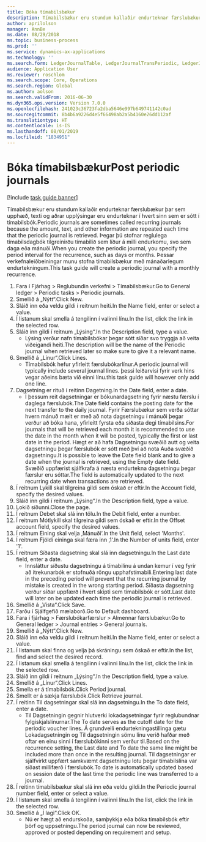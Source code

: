 ```yaml
---
title: Bóka tímabilsbækur
description: Tímabilsbækur eru stundum kallaðir endurteknar færslubækur þar sem upphæð, texti og aðrar upplýsingar eru endurteknar í hvert sinn sem er sótt í tímabilsbók.
author: aprilolson
manager: AnnBe
ms.date: 08/29/2018
ms.topic: business-process
ms.prod: ''
ms.service: dynamics-ax-applications
ms.technology: ''
ms.search.form: LedgerJournalTable, LedgerJournalTransPeriodic, LedgerJournalTransDaily
audience: Application User
ms.reviewer: roschlom
ms.search.scope: Core, Operations
ms.search.region: Global
ms.author: aolson
ms.search.validFrom: 2016-06-30
ms.dyn365.ops.version: Version 7.0.0
ms.openlocfilehash: 241023c36723fa2dba5646e997b649741142c0ad
ms.sourcegitcommit: 8b4b6a9226d4e5f66498ab2a5b4160e26dd112af
ms.translationtype: HT
ms.contentlocale: is-IS
ms.lasthandoff: 08/01/2019
ms.locfileid: "1834951"
---
```

# <a name="post-periodic-journals"></a><span data-ttu-id="803bf-103">Bóka tímabilsbækur</span><span class="sxs-lookup"><span data-stu-id="803bf-103">Post periodic journals</span></span>

[!include [task guide banner](../../includes/task-guide-banner.md)]

<span data-ttu-id="803bf-104">Tímabilsbækur eru stundum kallaðir endurteknar færslubækur þar sem upphæð, texti og aðrar upplýsingar eru endurteknar í hvert sinn sem er sótt í tímabilsbók.</span><span class="sxs-lookup"><span data-stu-id="803bf-104">Periodic journals are sometimes called recurring journals because the amount, text, and other information are repeated each time that the periodic journal is retrieved.</span></span> <span data-ttu-id="803bf-105">Þegar þú stofnar reglulega tímabilsdagbók tilgreinirðu tímabilið sem líður á milli endurkomu, svo sem daga eða mánuði.</span><span class="sxs-lookup"><span data-stu-id="803bf-105">When you create the periodic journal, you specify the period interval for the recurrence, such as days or months.</span></span> <span data-ttu-id="803bf-106">Þessar verkefnaleiðbeiningar munu stofna tímabilsbækur með mánaðarlegum endurtekningum.</span><span class="sxs-lookup"><span data-stu-id="803bf-106">This task guide will create a periodic journal with a monthly recurrence.</span></span>



1. <span data-ttu-id="803bf-107">Fara í Fjárhag > Reglubundin verkefni > Tímabilsbækur.</span><span class="sxs-lookup"><span data-stu-id="803bf-107">Go to General ledger > Periodic tasks > Periodic journals.</span></span>
2. <span data-ttu-id="803bf-108">Smellið á „Nýtt“.</span><span class="sxs-lookup"><span data-stu-id="803bf-108">Click New.</span></span>
3. <span data-ttu-id="803bf-109">Sláið inn eða veldu gildi í reitnum heiti.</span><span class="sxs-lookup"><span data-stu-id="803bf-109">In the Name field, enter or select a value.</span></span>
4. <span data-ttu-id="803bf-110">Í listanum skal smella á tengilinn í valinni línu.</span><span class="sxs-lookup"><span data-stu-id="803bf-110">In the list, click the link in the selected row.</span></span>
5. <span data-ttu-id="803bf-111">Sláið inn gildi í reitnum „Lýsing“.</span><span class="sxs-lookup"><span data-stu-id="803bf-111">In the Description field, type a value.</span></span>
    * <span data-ttu-id="803bf-112">Lýsing verður nafn tímabilsbókar þegar sótt síðar svo tryggja að veita viðeigandi heiti.</span><span class="sxs-lookup"><span data-stu-id="803bf-112">The description will be the name of the Periodic journal when retrieved later so make sure to give it a relevant name.</span></span>  
6. <span data-ttu-id="803bf-113">Smellið á „Línur“.</span><span class="sxs-lookup"><span data-stu-id="803bf-113">Click Lines.</span></span>
    * <span data-ttu-id="803bf-114">Tímabilsbók hefur yfirleitt færslubókarlínur.</span><span class="sxs-lookup"><span data-stu-id="803bf-114">A periodic journal will typically include several journal lines.</span></span> <span data-ttu-id="803bf-115">þessi leiðarvísi fyrir verk hins vegar aðeins bæta við einni línu.</span><span class="sxs-lookup"><span data-stu-id="803bf-115">this task guide will however only add one line.</span></span>  
7. <span data-ttu-id="803bf-116">Dagsetning er rituð í reitinn Dagetning.</span><span class="sxs-lookup"><span data-stu-id="803bf-116">In the Date field, enter a date.</span></span>
    * <span data-ttu-id="803bf-117">Í þessum reit dagsetningar er bókunardagsetning fyrir næstu færslu í daglega færslubók.</span><span class="sxs-lookup"><span data-stu-id="803bf-117">The Date field contains the posting date for the next transfer to the daily journal.</span></span> <span data-ttu-id="803bf-118">Fyrir Færslubækur sem verða sóttar hvern mánuð mælt er með að nota dagsetningu í mánuði þegar verður að bóka hana, yfirleitt fyrsta eða síðasta degi tímabilsins.</span><span class="sxs-lookup"><span data-stu-id="803bf-118">For journals that will be retrieved each month it is recommended to use the date in the month when it will be posted, typically the first or last date in the period.</span></span> <span data-ttu-id="803bf-119">Hægt er að hafa Dagsetningu svæðið autt og veita dagsetningu þegar færslubók er sótt með því að nota Auða svæðið dagsetningu.</span><span class="sxs-lookup"><span data-stu-id="803bf-119">It is possible to leave the Date field blank and to give a date when the journal is retrieved, using the Empty date field.</span></span>    <span data-ttu-id="803bf-120">Svæðið uppfærist sjálfkrafa á næsta endurtekna dagsetningu þegar færslur eru sóttar.</span><span class="sxs-lookup"><span data-stu-id="803bf-120">The field is automatically updated to the next recurring date when transactions are retrieved.</span></span>  
8. <span data-ttu-id="803bf-121">Í reitnum Lykill skal tilgreina gildi sem óskað er eftir.</span><span class="sxs-lookup"><span data-stu-id="803bf-121">In the Account field, specify the desired values.</span></span>
9. <span data-ttu-id="803bf-122">Sláið inn gildi í reitnum „Lýsing“.</span><span class="sxs-lookup"><span data-stu-id="803bf-122">In the Description field, type a value.</span></span>
10. <span data-ttu-id="803bf-123">Lokið síðunni.</span><span class="sxs-lookup"><span data-stu-id="803bf-123">Close the page.</span></span>
11. <span data-ttu-id="803bf-124">Í reitnum Debet skal slá inn tölu.</span><span class="sxs-lookup"><span data-stu-id="803bf-124">In the Debit field, enter a number.</span></span>
12. <span data-ttu-id="803bf-125">Í reitnum Mótlykill skal tilgreina gildi sem óskað er eftir.</span><span class="sxs-lookup"><span data-stu-id="803bf-125">In the Offset account field, specify the desired values.</span></span>
13. <span data-ttu-id="803bf-126">Í reitnum Eining skal velja ‚Mánuði‘.</span><span class="sxs-lookup"><span data-stu-id="803bf-126">In the Unit field, select 'Months'.</span></span>
14. <span data-ttu-id="803bf-127">Í reitnum Fjöldi eininga skal færa inn ‚1‘.</span><span class="sxs-lookup"><span data-stu-id="803bf-127">In the Number of units field, enter '1'.</span></span>
15. <span data-ttu-id="803bf-128">Í reitnum Síðasta dagsetning skal slá inn dagsetningu.</span><span class="sxs-lookup"><span data-stu-id="803bf-128">In the Last date field, enter a date.</span></span>
    * <span data-ttu-id="803bf-129">Innsláttur síðustu dagsetningu á tímabilinu á undan kemur í veg fyrir að ítrekunarbók er stofnuðá röngu upphafstímabili.</span><span class="sxs-lookup"><span data-stu-id="803bf-129">Entering last date in the preceding period will prevent that the recurring journal by mistake is created in the wrong starting period.</span></span> <span data-ttu-id="803bf-130">Síðasta dagsetning verður síðar uppfærð í hvert skipti sem tímabilsbók er sótt.</span><span class="sxs-lookup"><span data-stu-id="803bf-130">Last date will later on be updated each time the periodic journal is retrieved.</span></span>  
16. <span data-ttu-id="803bf-131">Smellið á „Vista“.</span><span class="sxs-lookup"><span data-stu-id="803bf-131">Click Save.</span></span>
17. <span data-ttu-id="803bf-132">Farðu í Sjálfgefið mælaborð.</span><span class="sxs-lookup"><span data-stu-id="803bf-132">Go to Default dashboard.</span></span>
18. <span data-ttu-id="803bf-133">Fara í fjárhag > Færslubókarfærslur > Almennar færslubækur.</span><span class="sxs-lookup"><span data-stu-id="803bf-133">Go to General ledger > Journal entries > General journals.</span></span>
19. <span data-ttu-id="803bf-134">Smellið á „Nýtt“.</span><span class="sxs-lookup"><span data-stu-id="803bf-134">Click New.</span></span>
20. <span data-ttu-id="803bf-135">Sláið inn eða veldu gildi í reitnum heiti.</span><span class="sxs-lookup"><span data-stu-id="803bf-135">In the Name field, enter or select a value.</span></span>
21. <span data-ttu-id="803bf-136">Í listanum skal finna og velja þá skráningu sem óskað er eftir.</span><span class="sxs-lookup"><span data-stu-id="803bf-136">In the list, find and select the desired record.</span></span>
22. <span data-ttu-id="803bf-137">Í listanum skal smella á tengilinn í valinni línu.</span><span class="sxs-lookup"><span data-stu-id="803bf-137">In the list, click the link in the selected row.</span></span>
23. <span data-ttu-id="803bf-138">Sláið inn gildi í reitnum „Lýsing“.</span><span class="sxs-lookup"><span data-stu-id="803bf-138">In the Description field, type a value.</span></span>
24. <span data-ttu-id="803bf-139">Smellið á „Línur“.</span><span class="sxs-lookup"><span data-stu-id="803bf-139">Click Lines.</span></span>
25. <span data-ttu-id="803bf-140">Smella er á tímabilsbók.</span><span class="sxs-lookup"><span data-stu-id="803bf-140">Click Period journal.</span></span>
26. <span data-ttu-id="803bf-141">Smellt er á sækja færslubók.</span><span class="sxs-lookup"><span data-stu-id="803bf-141">Click Retrieve journal.</span></span>
27. <span data-ttu-id="803bf-142">Í reitinn Til dagsetningar skal slá inn dagsetningu.</span><span class="sxs-lookup"><span data-stu-id="803bf-142">In the To date field, enter a date.</span></span>
    * <span data-ttu-id="803bf-143">Til Dagsetningin gegnir hlutverki lokadagsetningar fyrir reglubundnar fylgiskjalslínurnar.</span><span class="sxs-lookup"><span data-stu-id="803bf-143">The To date serves as the cutoff date for the periodic voucher lines.</span></span> <span data-ttu-id="803bf-144">Á grundvelli endurtekningastillinga gætu Lokadagsetningin og Til dagsetningin sömu línu verið hafðar með oftar en einu sinni í færslubókinni sem verður til.</span><span class="sxs-lookup"><span data-stu-id="803bf-144">Based on the recurrence setting, the Last date and To date the same line might be included more than once in the resulting journal.</span></span> <span data-ttu-id="803bf-145">Til dagsetningar er sjálfvirkt uppfært samkvæmt dagsetningu lotu þegar tímabilslína var síðast millifærð í færslubók.</span><span class="sxs-lookup"><span data-stu-id="803bf-145">To date is automatically updated based on  session date of the last time the periodic line was transferred to a journal.</span></span>  
28. <span data-ttu-id="803bf-146">Í reitinn tímabilsbækur skal slá inn eða veldu gildi.</span><span class="sxs-lookup"><span data-stu-id="803bf-146">In the Periodic journal number field, enter or select a value.</span></span>
29. <span data-ttu-id="803bf-147">Í listanum skal smella á tengilinn í valinni línu.</span><span class="sxs-lookup"><span data-stu-id="803bf-147">In the list, click the link in the selected row.</span></span>
30. <span data-ttu-id="803bf-148">Smellið á „Í lagi“.</span><span class="sxs-lookup"><span data-stu-id="803bf-148">Click OK.</span></span>
    * <span data-ttu-id="803bf-149">Nú er hægt að endurskoða, samþykkja eða bóka tímabilsbók eftir þörf og uppsetningu.</span><span class="sxs-lookup"><span data-stu-id="803bf-149">The period journal can now be reviewed, approved or posted depending on requirement and setup.</span></span>  

